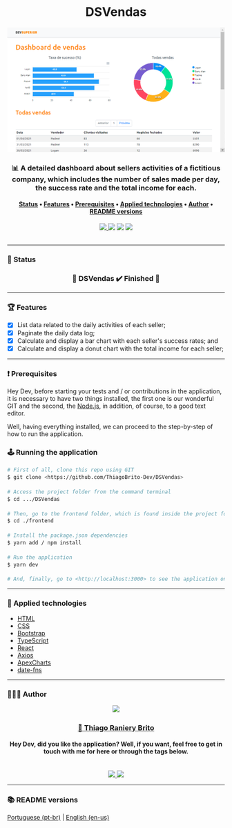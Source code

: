 <h1 align="center">DSVendas</h1>

<div align="center">
    <img src="./.github/dsvendas.png">
</div>

<h3 align="center">
    📊 A detailed dashboard about sellers activities of a fictitious company, which includes the number of sales made per day, the success rate and the total income for each.
</h3>

<h4 align="center">
    <a href="#-status">Status</a> •
    <a href="#-features">Features</a> • 
    <a href="#%EF%B8%8F-prerequisites">Prerequisites</a> • 
    <a href="#-applied-technologies">Applied technologies</a> • 
    <a href="#-author">Author</a> •
    <a href="#-readme-versions">README versions</a>
</h4>

<div align="center">
    <a href="https://thiago-dsvendas.netlify.app/">
      <img src="https://api.netlify.com/api/v1/badges/3d72cf27-bf99-44cd-b7e7-660d2d14845b/deploy-status" />
    </a>
    <img src="https://img.shields.io/github/license/ThiagoBrito-Dev/Podcastr?color=ff8400" />
    <img src="https://img.shields.io/static/v1?label=version&message=1.0.0&color=ff8400&style=for" />
    <img src="https://img.shields.io/static/v1?label=yarn&message=v1.22.5&color=ff8400" />
</div>

<br/>
<hr>

### 🏁 Status

<h3 align="center">
	🎉  DSVendas ✔️ Finished 🎉
</h3>

<hr>

### 🏆 Features

- [x] List data related to the daily activities of each seller;
- [x] Paginate the daily data log;
- [x] Calculate and display a bar chart with each seller's success rates; and
- [x] Calculate and display a donut chart with the total income for each seller;

<hr>

### ❗️ Prerequisites

Hey Dev, before starting your tests and / or contributions in the application, it is necessary to have two things installed, the first one is our wonderful GIT and the second, the [Node.js](https://nodejs.org/en/), in addition, of course, to a good text editor.

Well, having everything installed, we can proceed to the step-by-step of how to run the application.

### 🕹️ Running the application

```bash
# First of all, clone this repo using GIT
$ git clone <https://github.com/ThiagoBrito-Dev/DSVendas>

# Access the project folder from the command terminal
$ cd .../DSVendas

# Then, go to the frontend folder, which is found inside the project folder
$ cd ./frontend

# Install the package.json dependencies
$ yarn add / npm install

# Run the application
$ yarn dev

# And, finally, go to <http://localhost:3000> to see the application on the local server
```

<hr>

### 🔮 Applied technologies

- [HTML](https://devdocs.io/html/)
- [CSS](https://devdocs.io/css/)
- [Bootstrap](https://getbootstrap.com/)
- [TypeScript](https://www.typescriptlang.org/)
- [React](https://pt-br.reactjs.org/)
- [Axios](https://axios-http.com/)
- [ApexCharts](https://apexcharts.com/)
- [date-fns](https://date-fns.org/)

<hr>

### 👨🏽‍🎓 Author

<div align="center">
    <img src="https://github.com/ThiagoBrito-Dev.png" width="275px" />
    <br />
    <a href="https://twitter.com/JamesRyBrito">
        <h3>
        🤝 Thiago Raniery Brito
        </h3>
    </a>
    <h4>Hey Dev, did you like the application? Well, if you want, feel free to get in touch with me for here or through the tags below.</h4>
    <br />
    <a href="https://www.linkedin.com/in/thiagoranierybrito/">
        <img src="https://img.shields.io/badge/-LinkedIn-blue?style=flat-square&logo=Linkedin&logoColor=white&link=https://www.linkedin.com/in/thiagoranierybrito/" />
    </a>
    <a href="mailto:thiagobritotrs@gmail.com">
        <img src="https://img.shields.io/badge/-Gmail-c14438?style=flat-square&logo=Gmail&logoColor=white&link=mailto:thiagobritotrs@gmail.com" />
    </a>
</div>

<hr>

### 📚 README versions

<p>
    <a href="https://github.com/ThiagoBrito-Dev/DSVendas/blob/main/README.md">Portuguese (pt-br)</a> 
        |   
    <a href="https://github.com/ThiagoBrito-Dev/DSVendas/blob/main/README-en.md">English (en-us)</a>
</p>
